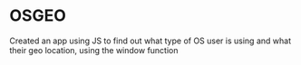 # OSGEO
Created an app using JS to find out what type of OS user is using and what their geo location, using the window function
